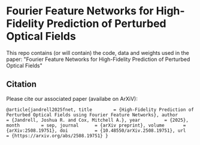 # Fourier Feature Networks for High-Fidelity Prediction of Perturbed Optical Fields
This repo contains (or will contain) the code, data and weights used in the paper: "Fourier Feature Networks for High-Fidelity Prediction of Perturbed Optical Fields"

## Citation

Please cite our associated paper (availabe on ArXiV):

`@article{jandrell2025fnet,
  title        = {High-Fidelity Prediction of Perturbed Optical Fields using Fourier Feature Networks},
  author       = {Jandrell, Joshua R. and Cox, Mitchell A.},
  year         = {2025},
  month        = sep,
  journal      = {arXiv preprint},
  volume       = {arXiv:2508.19751},
  doi          = {10.48550/arXiv.2508.19751},
  url          = {https://arxiv.org/abs/2508.19751}
}`
